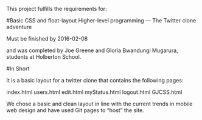 
This project fulfills the requirements for:

#Basic CSS and float-layout
Higher-level programming ― The Twitter clone adventure

Must be finished by 2016-02-08

and was completed by Joe Greene and Gloria Bwandungi Mugarura, students at Holberton School.

#In Short

It is a basic layout for a twitter clone that contains the following pages:

index.html
users.html
edit.html
myStatus.html
logout.html
GJCSS.html

We chose a basic and clean layout in line with the current trends in mobile web design and have used Git pages to “host” the site.



